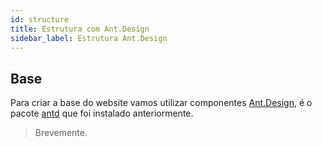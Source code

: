 ```yaml
---
id: structure
title: Estrutura com Ant.Design
sidebar_label: Estrutura Ant.Design
---
```


## Base

Para criar a base do website vamos utilizar componentes [Ant.Design](https://ant.design/), é o pacote [antd](https://www.npmjs.com/package/antd) que foi instalado anteriormente.

> Brevemente.
